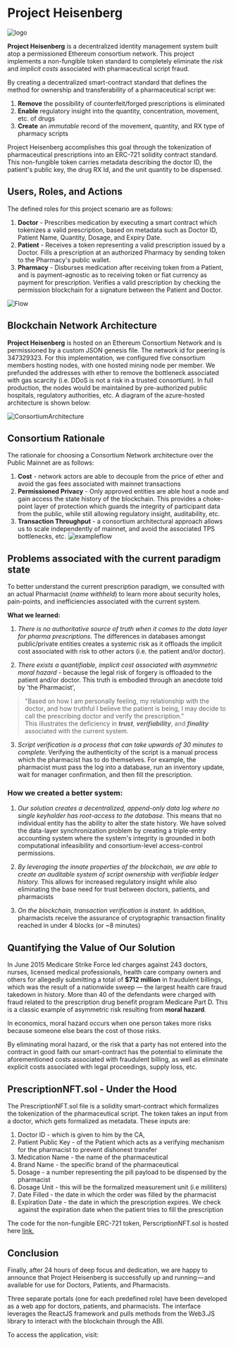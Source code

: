 # Project Heisenberg

![logo](https://github.com/tylerdiaz/Heisenberg/blob/master/brand-assests/ProjectHeisenberg.PNG)

<b>Project Heisenberg</b> is a decentralized identity management system built atop a permissioned Ethereum consortium network.  This project implements a non-fungible token standard to completely eliminate the <i>risk</i> and <i>implicit costs</i> associated with pharmaceutical script fraud.

By creating a decentralized smart-contract standard that defines the method for ownership and transferability of a pharmaceutical script we:
  1. <b>Remove</b> the possibility of counterfeit/forged prescriptions is eliminated
  2. <b>Enable</b> regulatory insight into the quantity, concentration, movement, etc. of drugs
  3. <b>Create</b> an <i>immutable</i> record of the movement, quantity, and RX type of pharmacy scripts
  
Project Heisenberg accomplishes this goal through the tokenization of pharmaceutical prescriptions into an ERC-721 solidity contract standard.  This non-fungible token carries metadata describing the doctor ID, the patient's public key, the drug RX Id, and the unit quantity to be dispensed.


## Users, Roles, and Actions

The defined roles for this project scenario are as follows:
  1. <b>Doctor</b> - Prescribes medication by executing a smart contract which tokenizes a valid prescription, based on metadata such as Doctor ID, Patient Name, Quantity, Dosage, and Expiry Date.
  2. <b>Patient</b> - Receives a token representing a valid prescription issued by a Doctor. Fills a prescription at an authorized Pharmacy by sending token to the Pharmacy's public wallet.
  3. <b>Pharmacy</b> - Disburses medication after receiving token from a Patient, and is payment-agnostic as to receiving token or fiat currency as payment for prescription. Verifies a valid prescription by checking the permission blockchain for a signature between the Patient and Doctor.
    
 ![Flow](https://github.com/tylerdiaz/Heisenberg/blob/master/brand-assests/Token%20issuance%20and%20prescription%20flow%20chart.png)
 
 
## Blockchain Network Architecture
<b>Project Heisenberg</b> is hosted on an Ethereum Consortium Network and is permissioned by a custom JSON genesis file.  The network id for peering is 347329323.  For this implementation, we configured five consortium members hosting nodes, with one hosted mining node per member.  We prefunded the addresses with ether to remove the bottleneck associated with gas scarcity (i.e. DDoS is not a risk in a trusted consortium). In full production, the nodes would be maintained by pre-authorized public hospitals, regulatory authorities, etc. 
A diagram of the azure-hosted architecture is shown below:


![ConsortiumArchitecture](https://github.com/tylerdiaz/Heisenberg/blob/master/brand-assests/Ethereum%20Consortium%20Architecture.PNG)


## Consortium Rationale
The rationale for choosing a Consortium Network architecture over the Public Mainnet are as follows:

  1. <b>Cost</b> - network actors are able to decouple from the price of ether and avoid the gas fees associated with mainnet transactions
  2. <b>Permissioned Privacy</b> - Only approved entities are able host a node and gain access the state history of the blockchain.  This provides a choke-point layer of protection which guards the integrity of participant data from the public, while still allowing regulatory insight, auditability, etc.
  3. <b>Transaction Throughput</b> - a consortium architectural approach allows us to scale independently of mainnet, and avoid the associated TPS bottlenecks, etc.
![exampleflow](https://github.com/tylerdiaz/Heisenberg/blob/master/brand-assests/consortiumRationale.PNG)


## Problems associated with the current paradigm state
To better understand the current prescription paradigm, we consulted with an actual Pharmacist (<i>name withheld</i>) to learn more about security holes, pain-points, and inefficiencies associated with the current system.

<b>What we learned:</b>
  1. <i>There is no authoritative source of truth when it comes to the data layer for pharma prescriptions.</i>  The differences in databases amongst public/private entities creates a systemic risk as it offloads the implicit cost associated with risk to other actors (i.e. the patient and/or doctor). 
  

2. <i>There exists a quantifiable, implicit cost associated with asymmetric moral hazard</i> - because the legal risk of forgery is offloaded to the patient and/or doctor.  This truth is embodied through an anecdote told by 'the Pharmacist',  
  > "Based on how I am personally feeling, my relationship with the doctor, and how truthful I believe the patient is being, I may decide to call the prescribing doctor and verify the prescription."  
  This illustrates the deficiency in <i><b>trust</b></i>, <i><b>verifiability</b></i>, and <i><b>finality</b></i> associated with the current system.
  
  3. <i>Script verification is a process that can take upwards of 30 minutes to complete.</i> Verifying the authenticity of the script is a manual process which the pharmacist has to do themselves. For example, the pharmacist must pass the log into a database, run an inventory update, wait for manager confirmation, and then fill the prescription.

  
### <b>How we created a better system:</b>
  1.  <i>Our solution creates a decentralized, append-only data log where no single keyholder has root-access to the database.</i>  This means that no individual entity has the ability to alter the state history. We have solved the data-layer synchronization problem by creating a triple-entry accounting system where the system's integrity is grounded in both computational infeasibility and consortium-level access-control permissions. 
  
  2. <i>By leveraging the innate properties of the blockchain, we are able to create an auditable system of script ownership with verifiable ledger history.</i> This allows for increased regulatory insight while also eliminating the base need for trust between doctors, patients, and pharmacists
  
  3. <i>On the blockchain, transaction verification is instant.</i>  In addition, pharmacists receive the assurance of cryptographic transaction finality reached in under 4 blocks (or ~8 minutes)
 
 
## Quantifying the Value of Our Solution

In June 2015 Medicare Strike Force led charges against 243 doctors, nurses, licensed medical professionals, health care company owners and others for allegedly submitting a total of <b>$712 million</b> in fraudulent billings, which was the result of a nationwide sweep — the largest health care fraud takedown in history. More than 40 of the defendants were charged with fraud related to the prescription drug benefit program Medicare Part D. This is a classic example of asymmetric risk resulting from <b>moral hazard</b>.

In economics, moral hazard occurs when one person takes more risks because someone else bears the cost of those risks.  

By eliminating moral hazard, or the risk that a party has not entered into the contract in good faith our smart-contract has the potential to eliminate the aforementioned costs associated with fraudulent billing, as well as eliminate explicit costs associated with legal proceedings, supply loss, etc.


## PrescriptionNFT.sol - Under the Hood

The PrescriptionNFT.sol file is a solidity smart-contract which formalizes the tokenization of the pharmaceutical script.  The token takes an input from a doctor, which gets formalized as metadata.  These inputs are:
  1. Doctor ID - which is given to him by the CA, 
  2. Patient Public Key - of the Patient which acts as a verifying mechanism for the pharmacist to prevent dishonest transfer
  3. Medication Name - the name of the pharmaceutical
  4. Brand Name - the specific brand of the pharmaceutical
  5. Dosage - a number representing the pill payload to be dispensed by the pharmacist
  6. Dosage Unit - this will be the formalized measurement unit (i.e mililiters)
  7. Date Filled - the date in which the order was filled by the pharmacist
  8. Expiration Date - the date in which the prescription expires.  We check against the expiration date when the patient tries to fill the prescription

The code for the non-fungible ERC-721 token, PerscriptionNFT.sol is hosted here [link.](https://github.com/tylerdiaz/Heisenberg/blob/master/contract/token/PrescriptionNFT.sol)


## Conclusion
Finally, after 24 hours of deep focus and dedication, we are happy to announce that Project Heisenberg is successfully up and running — and available for use for Doctors, Patients, and Pharmacists.

Three separate portals (one for each predefined role) have been developed as a web app for doctors, patients, and pharmacists.  The interface leverages the ReactJS framework and pulls methods from the Web3.JS library to interact with the blockchain through the ABI.  

To access the application, visit:
